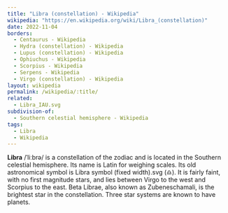 ```yaml
---
title: "Libra (constellation) - Wikipedia"
wikipedia: "https://en.wikipedia.org/wiki/Libra_(constellation)"
date: 2022-11-04
borders:
  - Centaurus - Wikipedia
  - Hydra (constellation) - Wikipedia
  - Lupus (constellation) - Wikipedia
  - Ophiuchus - Wikipedia
  - Scorpius - Wikipedia
  - Serpens - Wikipedia
  - Virgo (constellation) - Wikipedia
layout: wikipedia
permalink: /wikipedia/:title/
related:
  - Libra_IAU.svg
subdivision-of:
  - Southern celestial hemisphere - Wikipedia
tags:
  - Libra
  - Wikipedia
---
```

**Libra** /ˈliːbrə/ is a constellation of the zodiac and is located in the Southern celestial hemisphere. Its name is Latin for weighing scales. Its old astronomical symbol is Libra symbol (fixed width).svg (♎︎). It is fairly faint, with no first magnitude stars, and lies between Virgo to the west and Scorpius to the east. Beta Librae, also known as Zubeneschamali, is the brightest star in the constellation. Three star systems are known to have planets.